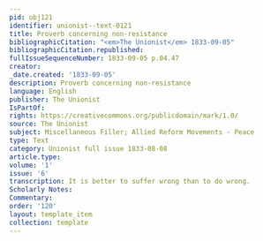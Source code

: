 ```yaml
---
pid: obj121
identifier: unionist--text-0121
title: Proverb concerning non-resistance
bibliographicCitation: "<em>The Unionist</em> 1833-09-05"
bibliographicCitation.republished: 
fullIssueSequenceNumber: 1833-09-05 p.04.47
creator: 
_date.created: '1833-09-05'
description: Proverb concerning non-resistance
language: English
publisher: The Unionist
IsPartOf: 
rights: https://creativecommons.org/publicdomain/mark/1.0/
source: The Unionist
subject: Miscellaneous Filler; Allied Reform Movements - Peace
type: Text
category: Unionist full issue 1833-08-08
article.type: 
volume: '1'
issue: '6'
transcription: It is better to suffer wrong than to do wrong.
Scholarly Notes: 
Commentary: 
order: '120'
layout: template_item
collection: template
---
```

